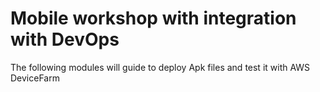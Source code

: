 # Mobile workshop with integration with DevOps
The following modules will guide to deploy Apk files and test it with AWS DeviceFarm
